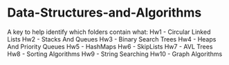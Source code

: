 # Data-Structures-and-Algorithms

A key to help identify which folders contain what: 
Hw1 - Circular Linked Lists
Hw2 - Stacks And Queues
Hw3 - Binary Search Trees
Hw4 - Heaps And Priority Queues
Hw5 - HashMaps
Hw6 - SkipLists
Hw7 - AVL Trees
Hw8 - Sorting Algorithms
Hw9 - String Searching
Hw10 - Graph Algorithms